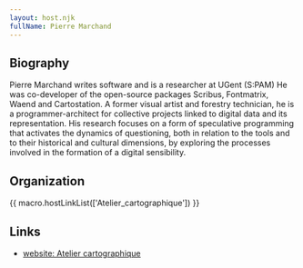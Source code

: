```yaml
---
layout: host.njk
fullName: Pierre Marchand
---
```


## Biography

Pierre Marchand writes software and is a researcher at UGent (S:PAM)
He was co-developer of the open-source packages Scribus, Fontmatrix,
Waend and Cartostation. A former visual artist and forestry technician,
he is a programmer-architect for collective projects linked to digital
data and its representation. His research focuses on a form of speculative
programming that activates the dynamics of questioning, both in relation
to the tools and to their historical and cultural dimensions, by
exploring the processes involved in the formation of a digital sensibility.

## Organization

{{ macro.hostLinkList(['Atelier_cartographique']) }}

## Links

* [website: Atelier cartographique](https://atelier-cartographique.be)
